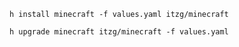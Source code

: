 `h install minecraft -f values.yaml itzg/minecraft`

`h upgrade minecraft itzg/minecraft -f values.yaml`
